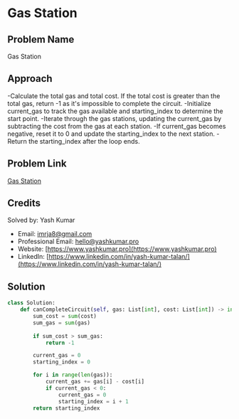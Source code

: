 # Gas Station

## Problem Name
Gas Station

## Approach
-Calculate the total gas and total cost. If the total cost is greater than the total gas, return -1 as it's impossible to complete the circuit.
-Initialize current_gas to track the gas available and starting_index to determine the start point.
-Iterate through the gas stations, updating the current_gas by subtracting the cost from the gas at each station.
-If current_gas becomes negative, reset it to 0 and update the starting_index to the next station.
-Return the starting_index after the loop ends.

## Problem Link
[Gas Station](https://leetcode.com/problems/gas-station/description/?envType=study-plan-v2&envId=top-interview-150)

## Credits
Solved by: Yash Kumar

- Email: imrja8@gmail.com
- Professional Email: hello@yashkumar.pro
- Website: [https://www.yashkumar.pro](https://www.yashkumar.pro)
- LinkedIn: [https://www.linkedin.com/in/yash-kumar-talan/](https://www.linkedin.com/in/yash-kumar-talan/)

## Solution
```python
class Solution:
    def canCompleteCircuit(self, gas: List[int], cost: List[int]) -> int:
        sum_cost = sum(cost)
        sum_gas = sum(gas)
        
        if sum_cost > sum_gas:
            return -1

        current_gas = 0
        starting_index = 0

        for i in range(len(gas)):
            current_gas += gas[i] - cost[i]
            if current_gas < 0:
                current_gas = 0
                starting_index = i + 1
        return starting_index
